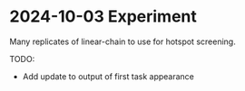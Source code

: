# 2024-10-03 Experiment

Many replicates of linear-chain to use for hotspot screening.

TODO:
- Add update to output of first task appearance